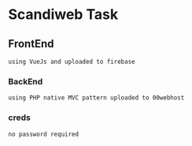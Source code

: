 # Scandiweb Task

## FrontEnd
```
using VueJs and uploaded to firebase
```

### BackEnd
```
using PHP native MVC pattern uploaded to 00webhost
```

### creds
```
no password required
```


